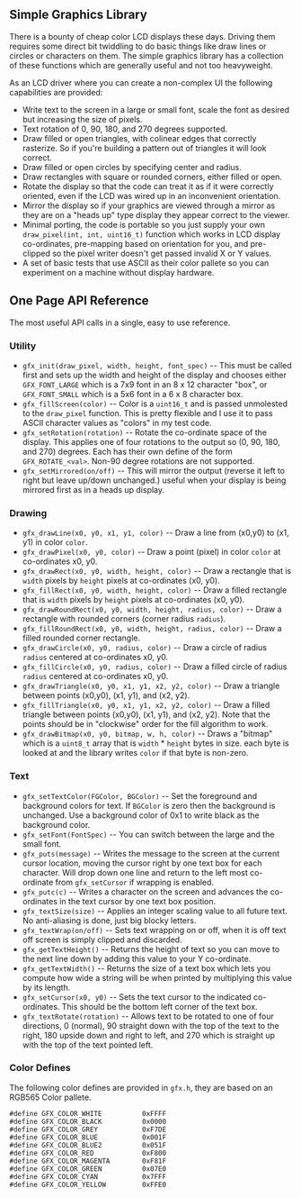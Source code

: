 Simple Graphics Library
-----------------------

There is a bounty of cheap color LCD displays these days. Driving them
requires some direct bit twiddling to do basic things like draw lines
or circles or characters on them. The simple graphics library has a
collection of these functions which are generally useful and not too
heavyweight.

As an LCD driver where you can create a non-complex UI the following
capabilities are provided:

 * Write text to the screen in a large or small font, scale the
   font as desired but increasing the size of pixels.
 * Text rotation of 0, 90, 180, and 270 degrees supported.
 * Draw filled or open triangles, with colinear edges that correctly
   rasterize. So if you're building a pattern out of triangles it will
   look correct.
 * Draw filled or open circles by specifying center and radius.
 * Draw rectangles with square or rounded corners, either filled or
   open.
 * Rotate the display so that the code can treat it as if it were
   correctly oriented, even if the LCD was wired up in an
   inconvenient orientation.
 * Mirror the display so if your graphics are viewed through a mirror
   as they are on a "heads up" type display they appear correct to
   the viewer.
 * Minimal porting, the code is portable so you just supply your own
   `draw_pixel(int, int, uint16_t)` function which works in LCD display 
   co-ordinates, pre-mapping based on orientation for you, and
   pre-clipped so the pixel writer doesn't get passed invalid X or Y
   values.
 * A set of basic tests that use ASCII as their color pallete so you
   can experiment on a machine without display hardware.

## One Page API Reference

The most useful API calls in a single, easy to use reference.

### Utility
  * `gfx_init(draw_pixel, width, height, font_spec)` -- This must be
	called first and sets up the width and height of the display and
	chooses either `GFX_FONT_LARGE` which is a 7x9 font in an 8 x 12
	character "box", or `GFX_FONT_SMALL` which is a 5x6 font in a 6
	x 8 character box.
  * `gfx_fillScreen(color)` -- Color is a `uint16_t` and is passed
	unmolested to the `draw_pixel` function. This is pretty flexible
	and I use it to pass ASCII character values as "colors" in my
	test code.
  * `gfx_setRotation(rotation)` -- Rotate the co-ordinate space of
    the display. This applies one of four rotations to the output
    so (0, 90, 180, and 270) degrees. Each has their own define 
    of the form `GFX_ROTATE_<val>`. Non-90 degree rotations are not
    supported.
  * `gfx_setMirrored(on/off)` -- This will mirror the output (reverse
	it left to right but leave up/down unchanged.) useful when your
	display is being mirrored first as in a heads up display.

### Drawing
  * `gfx_drawLine(x0, y0, x1, y1, color)` -- Draw a line from (x0,y0)
	to (x1, y1) in color `color`.
  * `gfx_drawPixel(x0, y0, color)` -- Draw a point (pixel) in color 
	`color` at co-ordinates x0, y0.
  * `gfx_drawRect(x0, y0, width, height, color)` -- Draw a rectangle
	that is `width` pixels by `height` pixels at co-ordinates (x0, y0).
  * `gfx_fillRect(x0, y0, width, height, color)` -- Draw a filled
	rectangle that is `width` pixels by `height` pixels at co-ordinates
	(x0, y0).
  * `gfx_drawRoundRect(x0, y0, width, height, radius, color)` -- Draw
	a rectangle with rounded corners (corner radius `radius`).
  * `gfx_fillRoundRect(x0, y0, width, height, radius, color)` -- Draw
	a filled rounded corner rectangle.
  * `gfx_drawCircle(x0, y0, radius, color)` -- Draw a circle of radius
	`radius` centered at co-ordinates x0, y0.
  * `gfx_fillCircle(x0, y0, radius, color)` -- Draw a filled circle
	of radius `radius` centered at co-ordinates x0, y0.
  * `gfx_drawTriangle(x0, y0, x1, y1, x2, y2, color)` -- Draw a triangle
	between points (x0,y0), (x1, y1), and (x2, y2).
  * `gfx_fillTriangle(x0, y0, x1, y1, x2, y2, color)` -- Draw a 
	filled triangle between points (x0,y0), (x1, y1), and (x2, y2).
	Note that the points should be in "clockwise" order for the fill
	algorithm to work.
  * `gfx_drawBitmap(x0, y0, bitmap, w, h, color)` -- Draws a "bitmap"
	which is a `uint8_t` array that is `width` * `height` bytes in size.
	each byte is looked at and the library writes `color` if that byte
	is non-zero. 

### Text
  * `gfx_setTextColor(FGColor, BGColor)` -- Set the foreground and
	background colors for text. If `BGColor` is zero then the 
    background is unchanged. Use a background color of 0x1 to write
    black as the background color.
  * `gfx_setFont(FontSpec)` -- You can switch between the large and
    the small font.
  * `gfx_puts(message)` -- Writes the message to the screen at the
	current cursor location, moving the cursor right by one text
	box for each character. Will drop down one line and return to
	the left most co-ordinate from `gfx_setCursor` if wrapping is
	enabled.
  * `gfx_putc(c)` -- Writes a character on the screen and advances
	the co-ordinates in the text cursor by one text box position.
  * `gfx_textSize(size)` -- Applies an integer scaling value to all
    future text. No anti-aliasing is done, just big blocky letters.
  * `gfx_textWrap(on/off)` -- Sets text wrapping on or off, when
    it is off text off screen is simply clipped and discarded.
  * `gfx_getTextHeight()` -- Returns the height of text so you can
    move to the next line down by adding this value to your Y
	co-ordinate.
  * `gfx_getTextWidth()` -- Returns the size of a text box which
	lets you compute how wide a string will be when printed by
	multiplying this value by its length.
  * `gfx_setCursor(x0, y0)` -- Sets the text cursor to the indicated
	co-ordinates. This should be the bottom left corner of the text
	box.
  * `gfx_textRotate(rotation)` -- Allows text to be rotated to one
	of four directions, 0 (normal), 90 straight down with the top
	of the text to the right, 180 upside down and right to left,
	and 270 which is straight up with the top of the text pointed
	left.



### Color Defines

The following color defines are provided in `gfx.h`, they are based
on an RGB565 Color pallete.

```
#define GFX_COLOR_WHITE          0xFFFF
#define GFX_COLOR_BLACK          0x0000
#define GFX_COLOR_GREY           0xF7DE
#define GFX_COLOR_BLUE           0x001F
#define GFX_COLOR_BLUE2          0x051F
#define GFX_COLOR_RED            0xF800
#define GFX_COLOR_MAGENTA        0xF81F
#define GFX_COLOR_GREEN          0x07E0
#define GFX_COLOR_CYAN           0x7FFF
#define GFX_COLOR_YELLOW         0xFFE0
```

